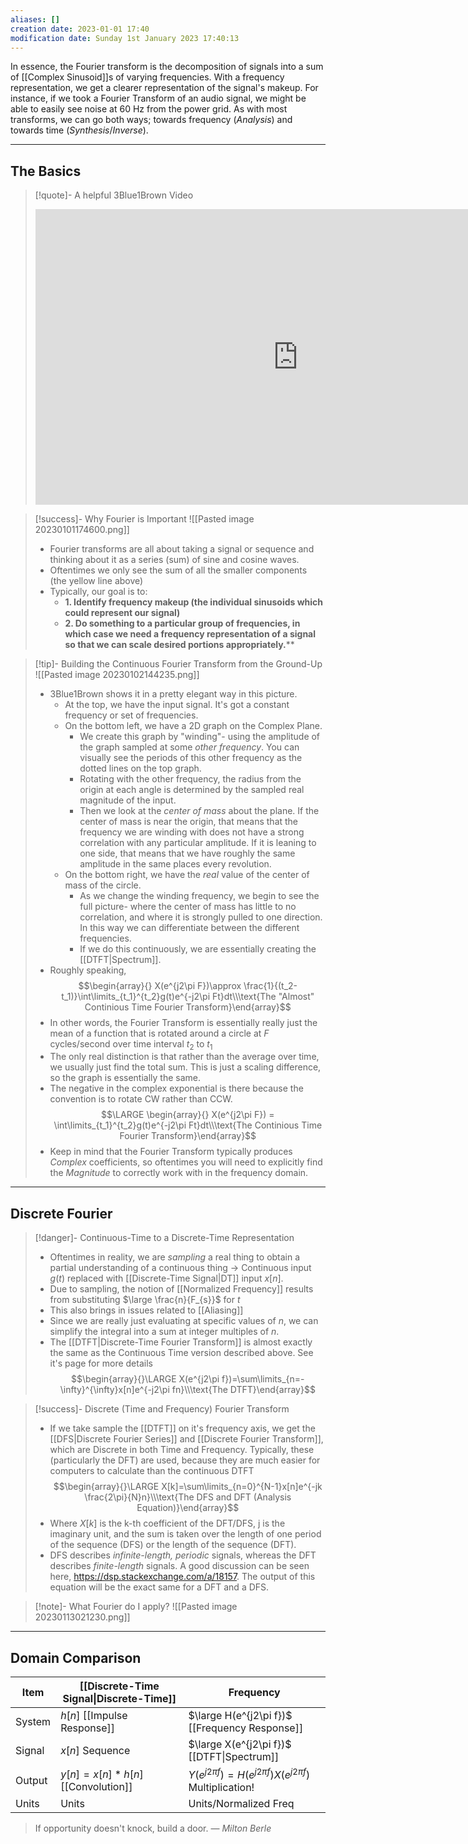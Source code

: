 ```yaml
---
aliases: []
creation date: 2023-01-01 17:40
modification date: Sunday 1st January 2023 17:40:13
---
```

In essence, the Fourier transform is the decomposition of signals into a sum of [[Complex Sinusoid]]s of varying frequencies. With a frequency representation, we get a clearer representation of the signal's makeup. For instance, if we took a Fourier Transform of an audio signal, we might be able to easily see noise at 60 Hz from the power grid. As with most transforms, we can go both ways; towards frequency (*Analysis*) and towards time (*Synthesis*/*Inverse*).

---
## The Basics

>[!quote]- A helpful 3Blue1Brown Video
><iframe width="840" height="472.5" src="https://www.youtube.com/embed/spUNpyF58BY" title="YouTube video player" frameborder="0" allow="accelerometer; autoplay; clipboard-write; encrypted-media; gyroscope; picture-in-picture" allowfullscreen></iframe>

>[!success]- Why Fourier is Important
>![[Pasted image 20230101174600.png]]
>- Fourier transforms are all about taking a signal or sequence and thinking about it as a series (sum) of sine and cosine waves.
>- Oftentimes we only see the sum of all the smaller components (the yellow line above)
>- Typically, our goal is to: 
>	- **1. Identify frequency makeup (the individual sinusoids which could represent our signal)**
>	- **2. Do something to a particular group of frequencies, in which case we need a frequency representation of a signal so that we can scale desired portions appropriately.****

>[!tip]- Building the Continuous Fourier Transform from the Ground-Up
>![[Pasted image 20230102144235.png]]
>- 3Blue1Brown shows it in a pretty elegant way in this picture.
>	- At the top, we have the input signal. It's got a constant frequency or set of frequencies.
>	- On the bottom left, we have a 2D graph on the Complex Plane.
>		- We create this graph by "winding"- using the amplitude of the graph sampled at some *other frequency*. You can visually see the periods of this other frequency as the dotted lines on the top graph.
>		- Rotating with the other frequency, the radius from the origin at each angle is determined by the sampled real magnitude of the input. 
>		- Then we look at the *center of mass* about the plane. If the center of mass is near the origin, that means that the frequency we are winding with does not have a strong correlation with any particular amplitude. If it is leaning to one side, that means that we have roughly the same amplitude in the same places every revolution.  
>	- On the bottom right, we have the *real* value of the center of mass of the circle. 
>		- As we change the winding frequency, we begin to see the full picture- where the center of mass has little to no correlation, and where it is strongly pulled to one direction. In this way we can differentiate between the different frequencies. 
>		- If we do this continuously, we are essentially creating the [[DTFT|Spectrum]].
>  - Roughly speaking, $$\begin{array}{} X(e^{j2\pi F})\approx \frac{1}{(t_2-t_1)}\int\limits_{t_1}^{t_2}g(t)e^{-j2\pi Ft}dt\\\text{The "Almost" Continious Time Fourier Transform}\end{array}$$
>  - In other words, the Fourier Transform is essentially really just the mean of a function that is rotated around a circle at $F$ cycles/second over time interval $t_{2}$ to $t_1$
>  - The only real distinction is that rather than the average over time, we usually just find the total sum. This is just a scaling difference, so the graph is essentially the same.
>  - The negative in the complex exponential is there because the convention is to rotate CW rather than CCW.
>  $$\LARGE \begin{array}{} X(e^{j2\pi F}) = \int\limits_{t_1}^{t_2}g(t)e^{-j2\pi Ft}dt\\\text{The Continious Time Fourier Transform}\end{array}$$
>  - Keep in mind that the Fourier Transform typically produces *Complex* coefficients, so oftentimes you will need to explicitly find the *Magnitude* to correctly work with in the frequency domain.

---
## Discrete Fourier

>[!danger]- Continuous-Time to a Discrete-Time Representation
>- Oftentimes in reality, we are *sampling* a real thing to obtain a partial understanding of a continuous thing -> Continuous input $g(t)$ replaced with [[Discrete-Time Signal|DT]] input $x[n]$.   
>- Due to sampling, the notion of [[Normalized Frequency]] results from substituting $\large \frac{n}{F_{s}}$ for $t$
>- This also brings in issues related to [[Aliasing]]
>- Since we are really just evaluating at specific values of $n$, we can simplify the integral into a sum at integer multiples of $n$.
>- The [[DTFT|Discrete-Time Fourier Transform]] is almost exactly the same as the Continuous Time version described above. See it's page for more details
>$$\begin{array}{}\LARGE X(e^{j2\pi f})=\sum\limits_{n=-\infty}^{\infty}x[n]e^{-j2\pi fn}\\\text{The DTFT}\end{array}$$

>[!success]- Discrete (Time and Frequency) Fourier Transform
>- If we take sample the [[DTFT]] on it's frequency axis, we get the [[DFS|Discrete Fourier Series]] and [[Discrete Fourier Transform]], which are Discrete in both Time and Frequency. Typically, these (particularly the DFT) are used, because they are much easier for computers to calculate than the continuous DTFT
>$$\begin{array}{}\LARGE X[k]=\sum\limits_{n=0}^{N-1}x[n]e^{-jk \frac{2\pi}{N}n}\\\text{The DFS and DFT (Analysis Equation)}\end{array}$$
>- Where $X[k]$ is the k-th coefficient of the DFT/DFS, j is the imaginary unit, and the sum is taken over the length of one period of the sequence (DFS) or the length of the sequence (DFT). 
>- DFS describes *infinite-length, periodic* signals, whereas the DFT describes *finite-length* signals. A good discussion can be seen here, https://dsp.stackexchange.com/a/18157. The output of this equation will be the exact same for a DFT and a DFS.

>[!note]- What Fourier do I apply? 
>![[Pasted image 20230113021230.png]]

---
## Domain Comparison

| Item   | [[Discrete-Time Signal\|Discrete-Time]] | Frequency                                                     |
| ------ | --------------------------------------- | ------------------------------------------------------------- |
| System | $h[n]$ [[Impulse Response]]             | $\large H(e^{j2\pi f})$ [[Frequency Response]]                |
| Signal | $x[n]$ Sequence                         | $\large X(e^{j2\pi f})$ [[DTFT\|Spectrum]]                    |
| Output | $y[n]=x[n]\ast h[n]$ [[Convolution]]    | $Y(e^{j2\pi f})=H(e^{j2\pi f})X(e^{j2\pi f})$ Multiplication! |
| Units  | Units                                   | Units/Normalized Freq                                         |


> If opportunity doesn't knock, build a door.
> — <cite>Milton Berle</cite>



